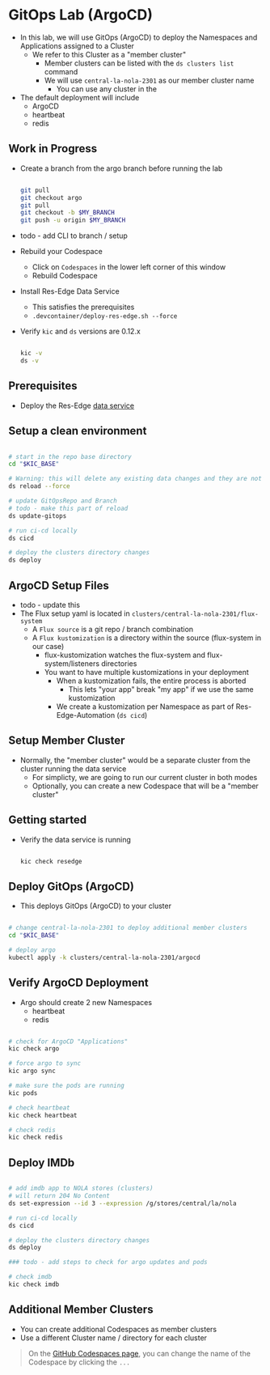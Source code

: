 # GitOps Lab (ArgoCD)

- In this lab, we will use GitOps (ArgoCD) to deploy the Namespaces and Applications assigned to a Cluster
  - We refer to this Cluster as a "member cluster"
    - Member clusters can be listed with the `ds clusters list` command
    - We will use `central-la-nola-2301` as our member cluster name
      - You can use any cluster in the
- The default deployment will include
  - ArgoCD
  - heartbeat
  - redis

## Work in Progress

- Create a branch from the argo branch before running the lab

  ```bash

  git pull
  git checkout argo
  git pull
  git checkout -b $MY_BRANCH
  git push -u origin $MY_BRANCH

  ```

- todo - add CLI to branch / setup
- Rebuild your Codespace
  - Click on `Codespaces` in the lower left corner of this window
  - Rebuild Codespace

- Install Res-Edge Data Service
  - This satisfies the prerequisites
  - `.devcontainer/deploy-res-edge.sh --force`

- Verify `kic` and `ds` versions are 0.12.x

  ```bash

  kic -v
  ds -v

  ```

## Prerequisites

- Deploy the Res-Edge [data service](./deploy-res-edge.md)

## Setup a clean environment

```bash

# start in the repo base directory
cd "$KIC_BASE"

# Warning: this will delete any existing data changes and they are not recoverable
ds reload --force

# update GitOpsRepo and Branch
# todo - make this part of reload
ds update-gitops

# run ci-cd locally
ds cicd

# deploy the clusters directory changes
ds deploy

```

## ArgoCD Setup Files

- todo - update this
- The Flux setup yaml is located in `clusters/central-la-nola-2301/flux-system`
  - A `Flux source` is a git repo / branch combination
  - A `Flux kustomization` is a directory within the source (flux-system in our case)
    - flux-kustomization watches the flux-system and flux-system/listeners directories
    - You want to have multiple kustomizations in your deployment
      - When a kustomization fails, the entire process is aborted
        - This lets "your app" break "my app" if we use the same kustomization
      - We create a kustomization per Namespace as part of Res-Edge-Automation (`ds cicd`)

## Setup Member Cluster

- Normally, the "member cluster" would be a separate cluster from the cluster running the data service
  - For simplicty, we are going to run our current cluster in both modes
  - Optionally, you can create a new Codespace that will be a "member cluster"

## Getting started

- Verify the data service is running

  ```bash

  kic check resedge

  ```

## Deploy GitOps (ArgoCD)

- This deploys GitOps (ArgoCD) to your cluster

```bash

# change central-la-nola-2301 to deploy additional member clusters
cd "$KIC_BASE"

# deploy argo
kubectl apply -k clusters/central-la-nola-2301/argocd

```

## Verify ArgoCD Deployment

- Argo should create 2 new Namespaces
  - heartbeat
  - redis

```bash

# check for ArgoCD "Applications"
kic check argo

# force argo to sync
kic argo sync

# make sure the pods are running
kic pods

# check heartbeat
kic check heartbeat

# check redis
kic check redis

```

## Deploy IMDb

```bash

# add imdb app to NOLA stores (clusters)
# will return 204 No Content
ds set-expression --id 3 --expression /g/stores/central/la/nola

# run ci-cd locally
ds cicd

# deploy the clusters directory changes
ds deploy

### todo - add steps to check for argo updates and pods

# check imdb
kic check imdb

```

## Additional Member Clusters

- You can create additional Codespaces as member clusters
- Use a different Cluster name / directory for each cluster

> On the [GitHub Codespaces page](https://github.com/codespaces), you can change the name of the Codespace by clicking the `...`
